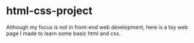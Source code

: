 # html-css-project

Although my focus is not in front-end web development, here is a toy web page I made to learn some basic html and css.
